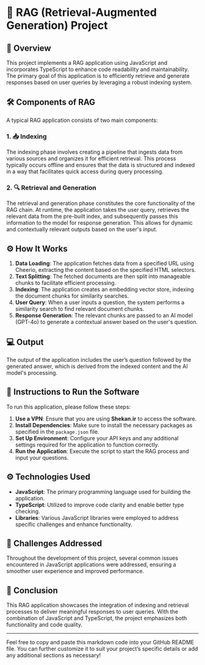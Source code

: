 # 🚀 RAG (Retrieval-Augmented Generation) Project

## 📖 Overview

This project implements a RAG application using JavaScript and incorporates TypeScript to enhance code readability and maintainability. The primary goal of this application is to efficiently retrieve and generate responses based on user queries by leveraging a robust indexing system.

## 🛠️ Components of RAG

A typical RAG application consists of two main components:

### 1. 📥 Indexing
The indexing phase involves creating a pipeline that ingests data from various sources and organizes it for efficient retrieval. This process typically occurs offline and ensures that the data is structured and indexed in a way that facilitates quick access during query processing.

### 2. 🔍 Retrieval and Generation
The retrieval and generation phase constitutes the core functionality of the RAG chain. At runtime, the application takes the user query, retrieves the relevant data from the pre-built index, and subsequently passes this information to the model for response generation. This allows for dynamic and contextually relevant outputs based on the user's input.

## ⚙️ How It Works

1. **Data Loading**: The application fetches data from a specified URL using Cheerio, extracting the content based on the specified HTML selectors.
2. **Text Splitting**: The fetched documents are then split into manageable chunks to facilitate efficient processing.
3. **Indexing**: The application creates an embedding vector store, indexing the document chunks for similarity searches.
4. **User Query**: When a user inputs a question, the system performs a similarity search to find relevant document chunks.
5. **Response Generation**: The relevant chunks are passed to an AI model (GPT-4o) to generate a contextual answer based on the user's question.

## 💻 Output

The output of the application includes the user’s question followed by the generated answer, which is derived from the indexed content and the AI model's processing.

## 📜 Instructions to Run the Software

To run this application, please follow these steps:

1. **Use a VPN**: Ensure that you are using **Shekan.ir** to access the software.
2. **Install Dependencies**: Make sure to install the necessary packages as specified in the `package.json` file.
3. **Set Up Environment**: Configure your API keys and any additional settings required for the application to function correctly.
4. **Run the Application**: Execute the script to start the RAG process and input your questions.

## ⚙️ Technologies Used
- **JavaScript**: The primary programming language used for building the application.
- **TypeScript**: Utilized to improve code clarity and enable better type checking.
- **Libraries**: Various JavaScript libraries were employed to address specific challenges and enhance functionality.

## 🧩 Challenges Addressed
Throughout the development of this project, several common issues encountered in JavaScript applications were addressed, ensuring a smoother user experience and improved performance.

## 🏁 Conclusion
This RAG application showcases the integration of indexing and retrieval processes to deliver meaningful responses to user queries. With the combination of JavaScript and TypeScript, the project emphasizes both functionality and code quality.

---

Feel free to copy and paste this markdown code into your GitHub README file. You can further customize it to suit your project’s specific details or add any additional sections as necessary!

